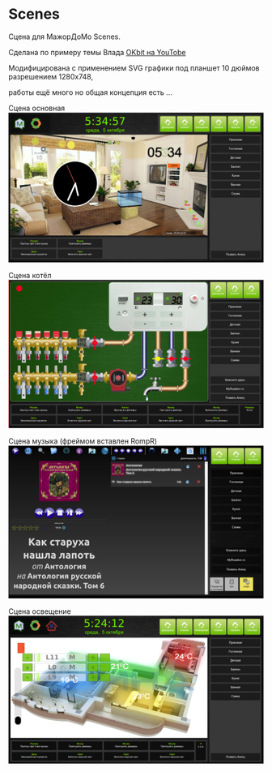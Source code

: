 # Scenes
Сцена для МажорДоМо Scenes.

Сделана по примеру темы Влада [OKbit на YouTobe](https://www.youtube.com/watch?v=fNFgWQPQfe0&t=959s)

Модифицирована с применением SVG графики под планшет 10 дюймов разрешением 1280x748, 

работы ещё много но общая концепция есть ...

Сцена основная
![](/docs/images/OkBitHome.png)

Сцена котёл
![](/docs/images/OkBitKotel.png)

Сцена музыка (фреймом вставлен RompR)
![](/docs/images/OkBitMuzic.png)

Сцена освещение
![](/docs/images/OkBitLight.png)
